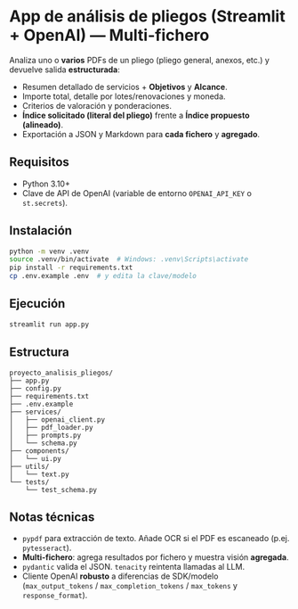 # App de análisis de pliegos (Streamlit + OpenAI) — Multi-fichero

Analiza uno o **varios** PDFs de un pliego (pliego general, anexos, etc.) y devuelve salida **estructurada**:
- Resumen detallado de servicios + **Objetivos** y **Alcance**.
- Importe total, detalle por lotes/renovaciones y moneda.
- Criterios de valoración y ponderaciones.
- **Índice solicitado (literal del pliego)** frente a **Índice propuesto (alineado)**.
- Exportación a JSON y Markdown para **cada fichero** y **agregado**.

## Requisitos
- Python 3.10+
- Clave de API de OpenAI (variable de entorno `OPENAI_API_KEY` o `st.secrets`).

## Instalación
```bash
python -m venv .venv
source .venv/bin/activate  # Windows: .venv\Scripts\activate
pip install -r requirements.txt
cp .env.example .env  # y edita la clave/modelo
```

## Ejecución
```bash
streamlit run app.py
```

## Estructura
```
proyecto_analisis_pliegos/
├── app.py
├── config.py
├── requirements.txt
├── .env.example
├── services/
│   ├── openai_client.py
│   ├── pdf_loader.py
│   ├── prompts.py
│   └── schema.py
├── components/
│   └── ui.py
├── utils/
│   └── text.py
└── tests/
    └── test_schema.py
```

## Notas técnicas
- `pypdf` para extracción de texto. Añade OCR si el PDF es escaneado (p.ej. `pytesseract`). 
- **Multi-fichero**: agrega resultados por fichero y muestra visión **agregada**.
- `pydantic` valida el JSON. `tenacity` reintenta llamadas al LLM.
- Cliente OpenAI **robusto** a diferencias de SDK/modelo (`max_output_tokens` / `max_completion_tokens` / `max_tokens` y `response_format`).

